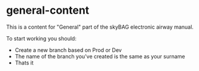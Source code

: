 # general-content

This is a content for "General" part of the skyBAG electronic airway manual.

To start working you should:

- Create a new branch based on Prod or Dev
- The name of the branch you've created is the same as your surname
- Thats it

